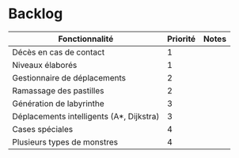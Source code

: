 # Backlog  

| Fonctionnalité                           | Priorité | Notes |
|------------------------------------------|----------|-------|
| Décès en cas de contact                  |     1    |       |
| Niveaux élaborés                         |     1    |       |
| Gestionnaire de déplacements             |     2    |       |
| Ramassage des pastilles                  |     2    |       |
| Génération de labyrinthe                 |     3    |       |
| Déplacements intelligents (A*, Dijkstra) |     3    |       |
| Cases spéciales                          |     4    |       |
| Plusieurs types de monstres              |     4    |       |